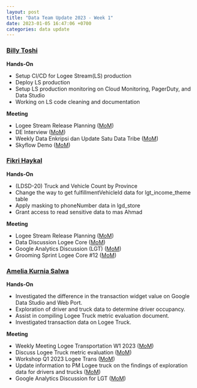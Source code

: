 ```yaml
---
layout: post
title: "Data Team Update 2023 - Week 1"
date: 2023-01-05 16:47:06 +0700
categories: data update
---
```


### <u>Billy Toshi</u>

**Hands-On**

- Setup CI/CD for Logee Stream(LS) production
- Deploy LS production
- Setup LS production monitoring on Cloud Monitoring, PagerDuty, and Data Studio
- Working on LS code cleaning and documentation 

**Meeting**

- Logee Stream Release Planning ([MoM](https://link.disini))
- DE Interview ([MoM](https://link.disini))
- Weekly Data Enkripsi dan Update Satu Data Tribe ([MoM](https://link.disini))
- Skyflow Demo ([MoM](https://link.disini))

### <u>Fikri Haykal</u>

**Hands-On**

- (LDSD-20) Truck and Vehicle Count by Province
- Change the way to get fulfillmentVehicleId data for lgt_income_theme table
- Apply masking to phoneNumber data in lgd_store
- Grant access to read sensitive data to mas Ahmad

**Meeting**

- Logee Stream Release Planning ([MoM](https://tobe.announce))
- Data Discussion Logee Core ([MoM](https://tobe.announce))
- Google Analytics Discussion (LGT) ([MoM](https://tobe.announce))
- Grooming Sprint Logee Core #12 ([MoM](https://tobe.announce))

### <u>Amelia Kurnia Salwa</u>

**Hands-On**

- Investigated the difference in the transaction widget value on Google Data Studio and Web Port.
- Exploration of driver and truck data to determine driver occupancy.
- Assist in compiling Logee Truck metric evaluation document.
- Investigated transaction data on Logee Truck.

**Meeting**

- Weekly Meeting Logee Transportation W1 2023 ([MoM](https://next.items))
- Discuss Logee Truck metric evaluation ([MoM](https://next.items))
- Workshop Q1 2023 Logee Trans ([MoM](https://next.items))
- Update information to PM Logee truck on the findings of exploration data for drivers and trucks ([MoM](https://next.items))
- Google Analytics Discussion for LGT ([MoM](https://next.items))